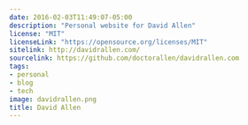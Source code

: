 ```yaml
---
date: 2016-02-03T11:49:07-05:00
description: "Personal website for David Allen"
license: "MIT"
licenseLink: "https://opensource.org/licenses/MIT"
sitelink: http://davidrallen.com/
sourcelink: https://github.com/doctorallen/davidrallen.com
tags:
- personal
- blog
- tech
image: davidrallen.png
title: David Allen
---
```


